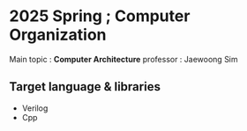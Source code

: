 # 2025 Spring ; Computer Organization

Main topic : __Computer Architecture__
professor : Jaewoong Sim

## Target language & libraries
- Verilog
- Cpp


